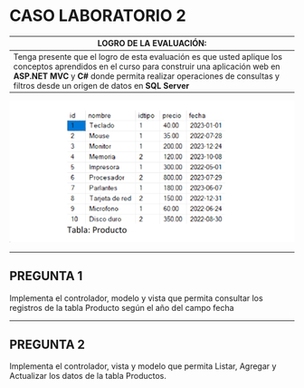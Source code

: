 # CASO LABORATORIO 2

|LOGRO DE LA EVALUACIÓN: |
| ------------------------| 
|Tenga presente que el logro de esta evaluación es que usted aplique los conceptos aprendidos en el curso para construir una aplicación web en **ASP.NET MVC** y **C#** donde permita realizar operaciones de consultas y filtros desde un origen de datos en **SQL Server** | 


![Data Base](/public/database.png)

---
## PREGUNTA 1
Implementa el controlador, modelo y vista que permita consultar los registros de la tabla Producto según el año del campo fecha

---
## PREGUNTA 2
Implementa el controlador, vista y modelo que permita Listar, Agregar y Actualizar los datos de la tabla Productos.
